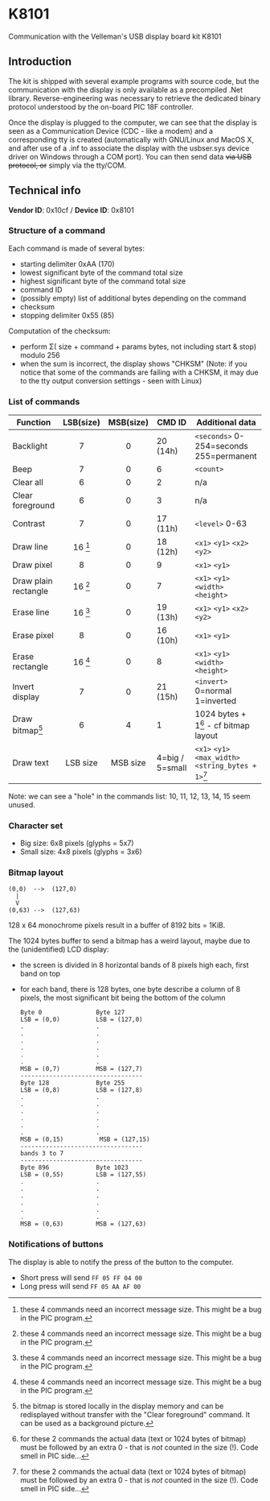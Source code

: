 ﻿# K8101
Communication with the Velleman's USB display board kit K8101

## Introduction ##

The kit is shipped with several example programs with source code, but the communication with the display is only available as a precompiled .Net library. Reverse-engineering was necessary to retrieve the dedicated binary protocol understood by the on-board PIC 18F controller.

Once the display is plugged to the computer, we can see that the display is seen as a Communication Device (CDC - like a modem) and a corresponding tty is created (automatically with GNU/Linux and MacOS X, and after use of a .inf to associate the display with the usbser.sys device driver on Windows through a COM port). You can then send data ~~via USB protocol, or~~ simply via the tty/COM.

## Technical info ##

**Vendor ID**: 0x10cf / **Device ID**: 0x8101

### Structure of a command ###

Each command is made of several bytes:
  * starting delimiter 0xAA (170)
  * lowest significant byte of the command total size
  * highest significant byte of the command total size
  * command ID
  * (possibly empty) list of additional bytes depending on the command
  * checksum
  * stopping delimiter 0x55 (85)

Computation of the checksum: 
  * perform Σ( size + command + params bytes, not including start & stop) modulo 256
  * when the sum is incorrect, the display shows "CHKSM" (Note: if you notice that some of the commands are failing with a CHKSM, it may due to the tty output conversion settings - seen with Linux)
    
### List of commands ###

| Function         | LSB(size) | MSB(size) | CMD ID | Additional data             |
|------------------|:---------:|:---------:|--------|-----------------------------|
| Backlight        | 7         | 0         | 20 (14h)     | `<seconds>` 0-254=seconds 255=permanent |
| Beep             | 7         | 0         | 6      | `<count>`                   |
| Clear all        | 6         | 0         | 2      | n/a                         |
| Clear foreground | 6         | 0         | 3      | n/a                         |
| Contrast         | 7         | 0         | 17 (11h)    | `<level>` 0-63              |
| Draw line        | 16 [^1]   | 0         | 18 (12h)    | `<x1>` `<y1>` `<x2>` `<y2>`                 |
| Draw pixel       | 8         | 0         | 9      | `<x1>` `<y1>`                       |
| Draw plain rectangle   | 16 [^1]   | 0         | 7      | `<x1>` `<y1>` `<width>` `<height>`          |
| Erase line       | 16 [^1]   | 0         | 19 (13h)    | `<x1>` `<y1>` `<x2>` `<y2>`                 |
| Erase pixel      | 8         | 0         | 16 (10h)    | `<x1>` `<y1>`                       |
| Erase rectangle  | 16 [^1]   | 0         | 8      | `<x1>` `<y1>` `<width>` `<height>`          |
| Invert display   | 7         | 0         | 21 (15h)    | `<invert>` 0=normal 1=inverted         |
| Draw bitmap[^2]  | 6         | 4         | 1      | 1024 bytes + 1[^3] - cf bitmap layout |
| Draw text        | LSB size  | MSB size  | 4=big / 5=small | `<x1>` `<y1>` `<max_width>` `<string_bytes + 1>`[^3] |

Note: we can see a "hole" in the commands list: 10, 11, 12, 13, 14, 15 seem unused.

[^1]: these 4 commands need an incorrect message size. This might be a bug in the PIC program.

[^2]: the bitmap is stored locally in the display memory and can be redisplayed without transfer with the "Clear foreground" command. It can be used as a background picture.

[^3]: for these 2 commands the actual data (text or 1024 bytes of bitmap) must be followed by an extra 0 - that is *not* counted in the size (!). Code smell in PIC side...

### Character set ###

  * Big size: 6x8 pixels (glyphs = 5x7)
  * Small size: 4x8 pixels (glyphs = 3x6)
  
### Bitmap layout ###

    (0,0)  -->  (127,0)
      |
      V
    (0,63) -->  (127,63)

128 x 64 monochrome pixels result in a buffer of 8192 bits = 1KiB.

The 1024 bytes buffer to send a bitmap has a weird layout, maybe due to the (unidentified) LCD display:
  * the screen is divided in 8 horizontal bands of 8 pixels high each, first band on top
  * for each band, there is 128 bytes, one byte describe a column of 8 pixels, the most significant bit being the bottom of the column

        Byte 0               Byte 127
        LSB = (0,0)          LSB = (127,0)
        .                    .
        .                    .
        .                    .
        .                    .
        .                    .
        .                    .
        MSB = (0,7)          MSB = (127,7)
        ----------------------------------
        Byte 128             Byte 255
        LSB = (0,8)          LSB = (127,8)
        .                    .
        .                    .
        .                    .
        .                    .
        .                    .
        .                    .
        MSB = (0,15)          MSB = (127,15)
        ----------------------------------
        bands 3 to 7
        ----------------------------------
        Byte 896             Byte 1023
        LSB = (0,55)         LSB = (127,55)
        .                    .
        .                    .
        .                    .
        .                    .
        .                    .
        .                    .
        MSB = (0,63)         MSB = (127,63)
        
### Notifications of buttons ###

The display is able to notify the press of the button to the computer.
  * Short press will send `FF 05 FF 04 00`
  * Long press will send `FF 05 AA AF 00`
